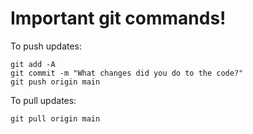 # Important git commands!

To push updates:

``` 
git add -A
git commit -m "What changes did you do to the code?"
git push origin main
```

To pull updates:

```
git pull origin main
```